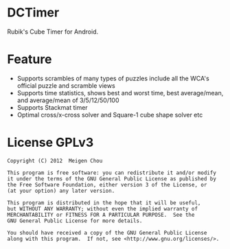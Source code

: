 # DCTimer
Rubik's Cube Timer for Android.

# Feature
- Supports scrambles of many types of puzzles include all the WCA's official puzzle and scramble views
- Supports time statistics, shows best and worst time, best average/mean, and average/mean of 3/5/12/50/100
- Supports Stackmat timer
- Optimal cross/x-cross solver and Square-1 cube shape solver etc

# License GPLv3

    Copyright (C) 2012  Meigen Chou

    This program is free software: you can redistribute it and/or modify
    it under the terms of the GNU General Public License as published by
    the Free Software Foundation, either version 3 of the License, or
    (at your option) any later version.

    This program is distributed in the hope that it will be useful,
    but WITHOUT ANY WARRANTY; without even the implied warranty of
    MERCHANTABILITY or FITNESS FOR A PARTICULAR PURPOSE.  See the
    GNU General Public License for more details.

    You should have received a copy of the GNU General Public License
    along with this program.  If not, see <http://www.gnu.org/licenses/>.
